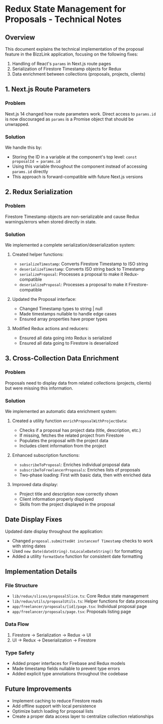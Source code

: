 # Redux State Management for Proposals - Technical Notes

## Overview
This document explains the technical implementation of the proposal feature in the BizzLink application, focusing on the following fixes:

1. Handling of React's `params` in Next.js route pages
2. Serialization of Firestore Timestamp objects for Redux
3. Data enrichment between collections (proposals, projects, clients)

## 1. Next.js Route Parameters

### Problem
Next.js 14 changed how route parameters work. Direct access to `params.id` is now discouraged as `params` is a Promise object that should be unwrapped.

### Solution
We handle this by:
- Storing the ID in a variable at the component's top level: `const proposalId = params.id`
- Using this variable throughout the component instead of accessing `params.id` directly
- This approach is forward-compatible with future Next.js versions

## 2. Redux Serialization

### Problem
Firestore Timestamp objects are non-serializable and cause Redux warnings/errors when stored directly in state.

### Solution
We implemented a complete serialization/deserialization system:

1. Created helper functions:
   - `serializeTimestamp`: Converts Firestore Timestamp to ISO string 
   - `deserializeTimestamp`: Converts ISO string back to Timestamp
   - `serializeProposal`: Processes a proposal to make it Redux-compatible
   - `deserializeProposal`: Processes a proposal to make it Firestore-compatible

2. Updated the Proposal interface:
   - Changed Timestamp types to string | null
   - Made timestamps nullable to handle edge cases
   - Ensured array properties have proper types

3. Modified Redux actions and reducers:
   - Ensured all data going into Redux is serialized
   - Ensured all data going to Firestore is deserialized

## 3. Cross-Collection Data Enrichment

### Problem
Proposals need to display data from related collections (projects, clients) but were missing this information.

### Solution
We implemented an automatic data enrichment system:

1. Created a utility function `enrichProposalWithProjectData`:
   - Checks if a proposal has project data (title, description, etc.)
   - If missing, fetches the related project from Firestore
   - Populates the proposal with the project data
   - Includes client information from the project

2. Enhanced subscription functions:
   - `subscribeToProposal`: Enriches individual proposal data
   - `subscribeToFreelancerProposals`: Enriches lists of proposals
   - Two-phase loading: First with basic data, then with enriched data

3. Improved data display:
   - Project title and description now correctly shown
   - Client information properly displayed
   - Skills from the project displayed in the proposal

## Date Display Fixes

Updated date display throughout the application:
- Changed `proposal.submittedAt instanceof Timestamp` checks to work with string dates
- Used `new Date(dateString).toLocaleDateString()` for formatting
- Added a utility `formatDate` function for consistent date formatting

## Implementation Details

### File Structure
- `lib/redux/slices/proposalSlice.ts`: Core Redux state management
- `lib/redux/utils/proposalUtils.ts`: Helper functions for data processing
- `app/freelancer/proposals/[id]/page.tsx`: Individual proposal page
- `app/freelancer/proposals/page.tsx`: Proposals listing page

### Data Flow
1. Firestore → Serialization → Redux → UI
2. UI → Redux → Deserialization → Firestore

### Type Safety
- Added proper interfaces for Firebase and Redux models
- Made timestamp fields nullable to prevent type errors
- Added explicit type annotations throughout the codebase

## Future Improvements
- Implement caching to reduce Firestore reads
- Add offline support with local persistence
- Optimize batch loading for proposal lists
- Create a proper data access layer to centralize collection relationships

